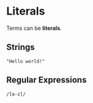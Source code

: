 # Literals

Terms can be **literals**.

## Strings

```
"Hello world!"
```

## Regular Expressions

```
/[a-z]/
```
